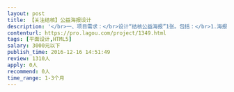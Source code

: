```yaml
---                
layout: post       
title: 【关注结核】公益海报设计           
description: '</br>一、项目需求：</br>设计“结核公益海报”1张。包括：</br>1.海报文案创意</br>2.海报平面设计</br>3.海报规格50X70cm（竖版）</br>4.海报风格：简洁、大方又不失设计感。</br>二、项目工期：</br>2016年12月19日—12月29日，元旦期间发布。</br>'     
contenturl: https://pro.lagou.com/project/1349.html      
tags: [平面设计,HTML5]            
salary: 3000元以下          
publish_time: 2016-12-16 14:51:49         
review: 1310人                   
apply: 0人                   
recommend: 0人                   
time_range: 1-3个月              
---                 
```

